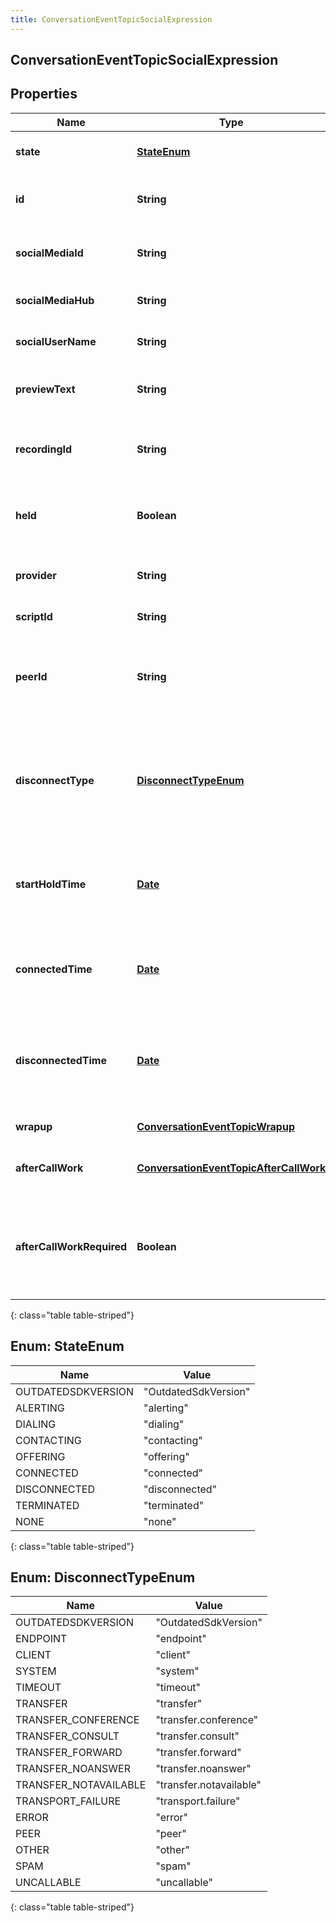 ```yaml
---
title: ConversationEventTopicSocialExpression
---
```


## ConversationEventTopicSocialExpression

## Properties

| Name                      | Type                                                                                                   | Description                                                                                                                     | Notes      |
| ------------------------- | ------------------------------------------------------------------------------------------------------ | ------------------------------------------------------------------------------------------------------------------------------- | ---------- |
| **state**                 | [**StateEnum**](#StateEnum)<!---->                                                                     | The connection state of this communication.                                                                                     | [optional] |
| **id**                    | <!----><!---->**String**<!---->                                                                        | A globally unique identifier for this communication.                                                                            | [optional] |
| **socialMediaId**         | <!----><!---->**String**<!---->                                                                        | A globally unique identifier for the social media.                                                                              | [optional] |
| **socialMediaHub**        | <!----><!---->**String**<!---->                                                                        | The social network of the communication                                                                                         | [optional] |
| **socialUserName**        | <!----><!---->**String**<!---->                                                                        | The social media user name of the communication                                                                                 | [optional] |
| **previewText**           | <!----><!---->**String**<!---->                                                                        | The text preview of the communication contents                                                                                  | [optional] |
| **recordingId**           | <!----><!---->**String**<!---->                                                                        | A globally unique identifier for the recording associated with this chat.                                                       | [optional] |
| **held**                  | <!----><!---->**Boolean**<!---->                                                                       | True if this call is held and the person on this side hears silence.                                                            | [optional] |
| **provider**              | <!----><!---->**String**<!---->                                                                        | The source provider of the social expression.                                                                                   | [optional] |
| **scriptId**              | <!----><!---->**String**<!---->                                                                        | The UUID of the script to use.                                                                                                  | [optional] |
| **peerId**                | <!----><!---->**String**<!---->                                                                        | The id of the peer communication corresponding to a matching leg for this communication.                                        | [optional] |
| **disconnectType**        | [**DisconnectTypeEnum**](#DisconnectTypeEnum)<!---->                                                   | System defined string indicating what caused the communication to disconnect. Will be null until the communication disconnects. | [optional] |
| **startHoldTime**         | <!----><!---->[**Date**](Date.md)<!---->                                                               | The timestamp the chat was placed on hold in the cloud clock if the chat is currently on hold.                                  | [optional] |
| **connectedTime**         | <!----><!---->[**Date**](Date.md)<!---->                                                               | The timestamp when this communication was connected in the cloud clock.                                                         | [optional] |
| **disconnectedTime**      | <!----><!---->[**Date**](Date.md)<!---->                                                               | The timestamp when this communication disconnected from the conversation in the provider clock.                                 | [optional] |
| **wrapup**                | <!----><!---->[**ConversationEventTopicWrapup**](ConversationEventTopicWrapup.md)<!---->               | Call wrap up or disposition data.                                                                                               | [optional] |
| **afterCallWork**         | <!----><!---->[**ConversationEventTopicAfterCallWork**](ConversationEventTopicAfterCallWork.md)<!----> | A communication&#39;s after-call work data.                                                                                     | [optional] |
| **afterCallWorkRequired** | <!----><!---->**Boolean**<!---->                                                                       | Indicates if after-call is required for a communication. Only used when the ACW Setting is Agent Requested.                     | [optional] |

{: class="table table-striped"}

<a name="StateEnum"></a>

## Enum: StateEnum

| Name               | Value                          |
| ------------------ | ------------------------------ |
| OUTDATEDSDKVERSION | &quot;OutdatedSdkVersion&quot; |
| ALERTING           | &quot;alerting&quot;           |
| DIALING            | &quot;dialing&quot;            |
| CONTACTING         | &quot;contacting&quot;         |
| OFFERING           | &quot;offering&quot;           |
| CONNECTED          | &quot;connected&quot;          |
| DISCONNECTED       | &quot;disconnected&quot;       |
| TERMINATED         | &quot;terminated&quot;         |
| NONE               | &quot;none&quot;               |

{: class="table table-striped"}

<a name="DisconnectTypeEnum"></a>

## Enum: DisconnectTypeEnum

| Name                  | Value                             |
| --------------------- | --------------------------------- |
| OUTDATEDSDKVERSION    | &quot;OutdatedSdkVersion&quot;    |
| ENDPOINT              | &quot;endpoint&quot;              |
| CLIENT                | &quot;client&quot;                |
| SYSTEM                | &quot;system&quot;                |
| TIMEOUT               | &quot;timeout&quot;               |
| TRANSFER              | &quot;transfer&quot;              |
| TRANSFER_CONFERENCE   | &quot;transfer.conference&quot;   |
| TRANSFER_CONSULT      | &quot;transfer.consult&quot;      |
| TRANSFER_FORWARD      | &quot;transfer.forward&quot;      |
| TRANSFER_NOANSWER     | &quot;transfer.noanswer&quot;     |
| TRANSFER_NOTAVAILABLE | &quot;transfer.notavailable&quot; |
| TRANSPORT_FAILURE     | &quot;transport.failure&quot;     |
| ERROR                 | &quot;error&quot;                 |
| PEER                  | &quot;peer&quot;                  |
| OTHER                 | &quot;other&quot;                 |
| SPAM                  | &quot;spam&quot;                  |
| UNCALLABLE            | &quot;uncallable&quot;            |

{: class="table table-striped"}
